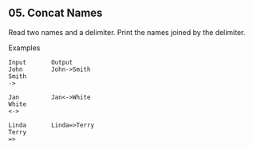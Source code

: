 ## 05. Concat Names

Read two names and a delimiter. Print the names joined by the delimiter.

Examples

```
Input	    Output
John        John->Smith
Smith
->

Jan         Jan<->White
White
<->

Linda       Linda=>Terry
Terry
=>	
```
